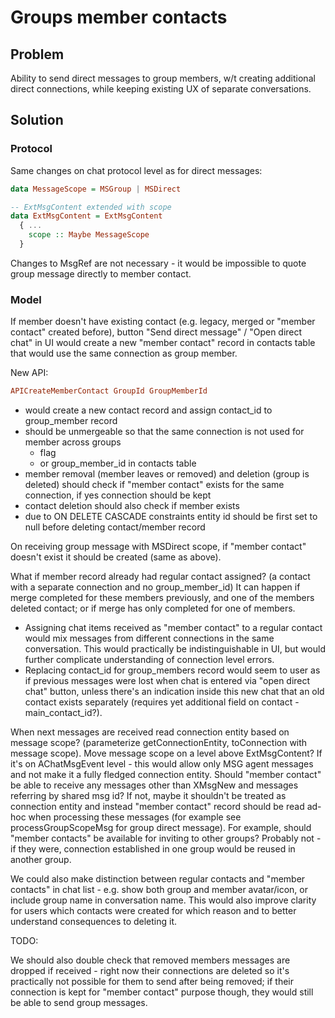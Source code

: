 # Groups member contacts

## Problem

Ability to send direct messages to group members, w/t creating additional direct connections, while keeping existing UX of separate conversations.

## Solution

### Protocol

Same changes on chat protocol level as for direct messages:

```haskell
data MessageScope = MSGroup | MSDirect

-- ExtMsgContent extended with scope
data ExtMsgContent = ExtMsgContent
  { ...
    scope :: Maybe MessageScope
  }
```

Changes to MsgRef are not necessary - it would be impossible to quote group message directly to member contact.

### Model

If member doesn't have existing contact (e.g. legacy, merged or "member contact" created before), button "Send direct message" / "Open direct chat" in UI would create a new "member contact" record in contacts table that would use the same connection as group member.

New API:

```haskell
APICreateMemberContact GroupId GroupMemberId
```

- would create a new contact record and assign contact_id to group_member record
- should be unmergeable so that the same connection is not used for member across groups
  - flag
  - or group_member_id in contacts table
- member removal (member leaves or removed) and deletion (group is deleted) should check if "member contact" exists for the same connection, if yes connection should be kept
- contact deletion should also check if member exists
- due to ON DELETE CASCADE constraints entity id should be first set to null before deleting contact/member record

On receiving group message with MSDirect scope, if "member contact" doesn't exist it should be created (same as above).

What if member record already had regular contact assigned? (a contact with a separate connection and no group_member_id) It can happen if merge completed for these members previously, and one of the members deleted contact; or if merge has only completed for one of members.

- Assigning chat items received as "member contact" to a regular contact would mix messages from different connections in the same conversation. This would practically be indistinguishable in UI, but would further complicate understanding of connection level errors.
- Replacing contact_id for group_members record would seem to user as if previous messages were lost when chat is entered via "open direct chat" button, unless there's an indication inside this new chat that an old contact exists separately (requires yet additional field on contact - main_contact_id?).

When next messages are received read connection entity based on message scope? (parameterize getConnectionEntity, toConnection with message scope). Move message scope on a level above ExtMsgContent? If it's on AChatMsgEvent level - this would allow only MSG agent messages and not make it a fully fledged connection entity. Should "member contact" be able to receive any messages other than XMsgNew and messages referring by shared msg id? If not, maybe it shouldn't be treated as connection entity and instead "member contact" record should be read ad-hoc when processing these messages (for example see processGroupScopeMsg for group direct message). For example, should "member contacts" be available for inviting to other groups? Probably not - if they were, connection established in one group would be reused in another group.

We could also make distinction between regular contacts and "member contacts" in chat list - e.g. show both group and member avatar/icon, or include group name in conversation name. This would also improve clarity for users which contacts were created for which reason and to better understand consequences to deleting it.

TODO:

We should also double check that removed members messages are dropped if received - right now their connections are deleted so it's practically not possible for them to send after being removed; if their connection is kept for "member contact" purpose though, they would still be able to send group messages.
